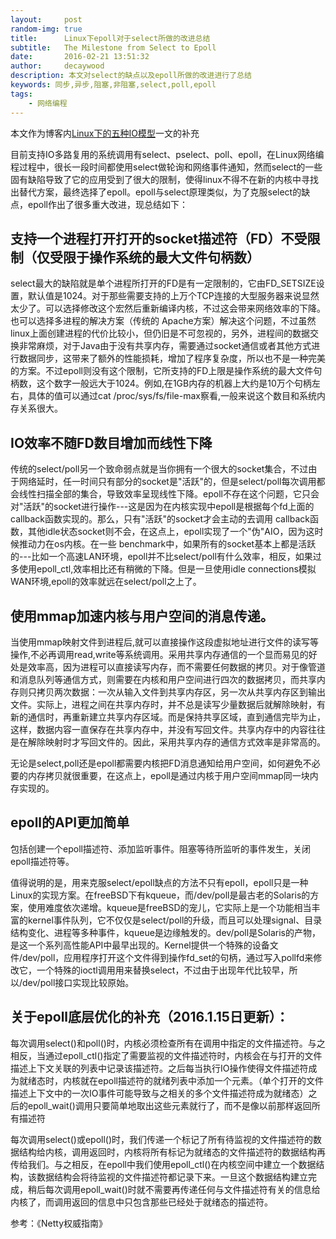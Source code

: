 ```yaml
---
layout:     post
random-img: true
title:      Linux下epoll对于select所做的改进总结
subtitle:   The Milestone from Select to Epoll
date:       2016-02-21 13:51:32
author:     decaywood
description: 本文对select的缺点以及epoll所做的改进进行了总结
keywords: 同步,异步,阻塞,非阻塞,select,poll,epoll
tags:
    - 网络编程
---
```


本文作为博客内[Linux下的五种IO模型](/2016/01/07/web-io-model/)一文的补充


目前支持IO多路复用的系统调用有select、pselect、poll、epoll，在Linux网络编程过程中，很长一段时间都使用select做轮询和网络事件通知，然而select的一些固有缺陷导致了它的应用受到了很大的限制，使得linux不得不在新的内核中寻找出替代方案，最终选择了epoll。epoll与select原理类似，为了克服select的缺点，epoll作出了很多重大改进，现总结如下：

## 支持一个进程打开打开的socket描述符（FD）不受限制（仅受限于操作系统的最大文件句柄数）

select最大的缺陷就是单个进程所打开的FD是有一定限制的，它由FD\_SETSIZE设置，默认值是1024。对于那些需要支持的上万个TCP连接的大型服务器来说显然太少了。可以选择修改这个宏然后重新编译内核，不过这会带来网络效率的下降。也可以选择多进程的解决方案（传统的 Apache方案）解决这个问题，不过虽然linux上面创建进程的代价比较小，但仍旧是不可忽视的，另外，进程间的数据交换非常麻烦，对于Java由于没有共享内存，需要通过socket通信或者其他方式进行数据同步，这带来了额外的性能损耗，增加了程序复杂度，所以也不是一种完美的方案。不过epoll则没有这个限制，它所支持的FD上限是操作系统的最大文件句柄数，这个数字一般远大于1024。例如,在1GB内存的机器上大约是10万个句柄左右，具体的值可以通过cat /proc/sys/fs/file-max察看,一般来说这个数目和系统内存关系很大。

## IO效率不随FD数目增加而线性下降

传统的select/poll另一个致命弱点就是当你拥有一个很大的socket集合，不过由于网络延时，任一时间只有部分的socket是"活跃"的，但是select/poll每次调用都会线性扫描全部的集合，导致效率呈现线性下降。epoll不存在这个问题，它只会对"活跃"的socket进行操作---这是因为在内核实现中epoll是根据每个fd上面的callback函数实现的。那么，只有"活跃"的socket才会主动的去调用 callback函数，其他idle状态socket则不会，在这点上，epoll实现了一个"伪"AIO，因为这时候推动力在os内核。在一些 benchmark中，如果所有的socket基本上都是活跃的---比如一个高速LAN环境，epoll并不比select/poll有什么效率，相反，如果过多使用epoll\_ctl,效率相比还有稍微的下降。但是一旦使用idle connections模拟WAN环境,epoll的效率就远在select/poll之上了。

## 使用mmap加速内核与用户空间的消息传递。

当使用mmap映射文件到进程后,就可以直接操作这段虚拟地址进行文件的读写等操作,不必再调用read,write等系统调用。采用共享内存通信的一个显而易见的好处是效率高，因为进程可以直接读写内存，而不需要任何数据的拷贝。对于像管道和消息队列等通信方式，则需要在内核和用户空间进行四次的数据拷贝，而共享内存则只拷贝两次数据：一次从输入文件到共享内存区，另一次从共享内存区到输出文件。实际上，进程之间在共享内存时，并不总是读写少量数据后就解除映射，有新的通信时，再重新建立共享内存区域。而是保持共享区域，直到通信完毕为止，这样，数据内容一直保存在共享内存中，并没有写回文件。共享内存中的内容往往是在解除映射时才写回文件的。因此，采用共享内存的通信方式效率是非常高的。  
    
无论是select,poll还是epoll都需要内核把FD消息通知给用户空间，如何避免不必要的内存拷贝就很重要，在这点上，epoll是通过内核于用户空间mmap同一块内存实现的。

## epoll的API更加简单

包括创建一个epoll描述符、添加监听事件。阻塞等待所监听的事件发生，关闭epoll描述符等。

值得说明的是，用来克服select/epoll缺点的方法不只有epoll，epoll只是一种Linux的实现方案。在freeBSD下有kqueue，而/dev/poll是最古老的Solaris的方案，使用难度依次递增。kqueue是freeBSD的宠儿，它实际上是一个功能相当丰富的kernel事件队列，它不仅仅是select/poll的升级，而且可以处理signal、目录结构变化、进程等多种事件，kqueue是边缘触发的。dev/poll是Solaris的产物，是这一个系列高性能API中最早出现的。Kernel提供一个特殊的设备文件/dev/poll，应用程序打开这个文件得到操作fd\_set的句柄，通过写入pollfd来修改它，一个特殊的ioctl调用用来替换select，不过由于出现年代比较早，所以/dev/poll接口实现比较原始。

## 关于epoll底层优化的补充（2016.1.15日更新）：

每次调用select()和poll()时，内核必须检查所有在调用中指定的文件描述符。与之相反，当通过epoll\_ctl()指定了需要监视的文件描述符时，内核会在与打开的文件描述上下文关联的列表中记录该描述符。之后每当执行IO操作使得文件描述符成为就绪态时，内核就在epoll描述符的就绪列表中添加一个元素。（单个打开的文件描述上下文中的一次IO事件可能导致与之相关的多个文件描述符成为就绪态）之后的epoll\_wait()调用只要简单地取出这些元素就行了，而不是像以前那样返回所有描述符

每次调用select()或epoll()时，我们传递一个标记了所有待监视的文件描述符的数据结构给内核，调用返回时，内核将所有标记为就绪态的文件描述符的数据结构再传给我们。与之相反，在epoll中我们使用epoll\_ctl()在内核空间中建立一个数据结构，该数据结构会将待监视的文件描述符都记录下来。一旦这个数据结构建立完成，稍后每次调用epoll\_wait()时就不需要再传递任何与文件描述符有关的信息给内核了，而调用返回的信息中只包含那些已经处于就绪态的描述符。

参考：《Netty权威指南》 
